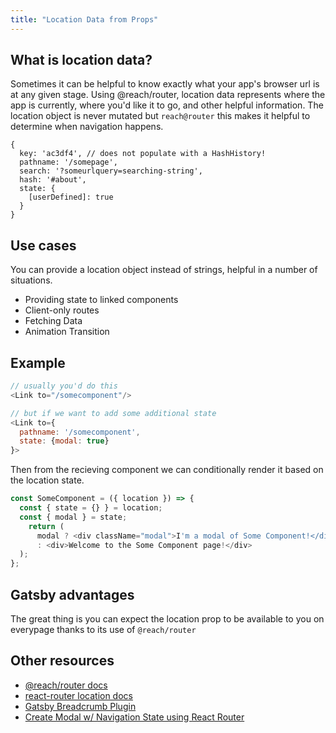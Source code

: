 ```yaml
---
title: "Location Data from Props"
---
```

## What is location data?

Sometimes it can be helpful to know exactly what your app's browser url is at any given stage. Using @reach/router, location data represents where the app is currently, where you'd like it to go, and other helpful information. The location object is never mutated but `reach@router` this makes it helpful to determine when navigation happens.

```js:title=location object
{
  key: 'ac3df4', // does not populate with a HashHistory!
  pathname: '/somepage',
  search: '?someurlquery=searching-string',
  hash: '#about',
  state: {
    [userDefined]: true
  }
}
```

## Use cases

You can provide a location object instead of strings, helpful in a number of situations.

- Providing state to linked components
- Client-only routes
- Fetching Data
- Animation Transition

## Example

```js:title=index.js
// usually you'd do this
<Link to="/somecomponent"/>

// but if we want to add some additional state
<Link to={
  pathname: '/somecomponent',
  state: {modal: true}
}>
```

Then from the recieving component we can conditionally render it based on the location state.

```js:title=some-component.js
const SomeComponent = ({ location }) => {
  const { state = {} } = location;
  const { modal } = state;
    return (
      modal ? <div className="modal">I'm a modal of Some Component!</div>
      : <div>Welcome to the Some Component page!</div>
  );
};
```

## Gatsby advantages
The great thing is you can expect the location prop to be available to you on everypage thanks to its use of `@reach/router`

## Other resources

- [@reach/router docs](https://reach.tech/router/api/Location)
- [react-router location docs](https://github.com/ReactTraining/react-router/blob/master/packages/react-router/docs/api/location.md)
- [Gatsby Breadcrumb Plugin](https://www.gatsbyjs.org/packages/gatsby-plugin-breadcrumb/#breadcrumb-props)
- [Create Modal w/ Navigation State using React Router](https://codedaily.io/tutorials/47/Create-a-Modal-Route-with-Link-and-Nav-State-in-React-Router)


